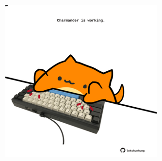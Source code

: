 <!-- built at 16/03/2025, 00:01:34 UTC -->
<p align="center">
  <img width="500" height="500" src="./ReadmeImage.svg">
</p>
